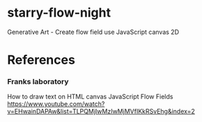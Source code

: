 # starry-flow-night
Generative Art - Create flow field use JavaScript canvas 2D

# References
### Franks laboratory
How to draw text on HTML canvas
JavaScript Flow Fields
https://www.youtube.com/watch?v=EHwainDAPAw&list=TLPQMjIwMzIwMjMVfIKkRSvEhg&index=2
